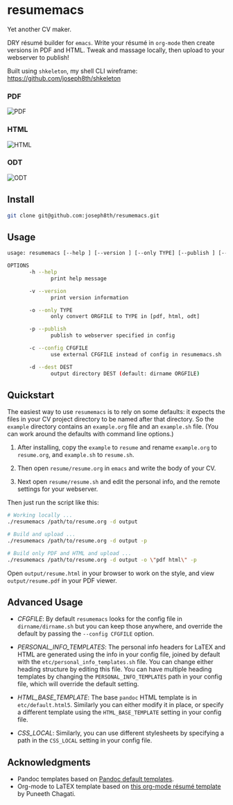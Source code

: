 # resumemacs

Yet another CV maker.

DRY résumé builder for `emacs`. Write your résumé in `org-mode` then create versions in PDF and HTML. Tweak and massage locally, then upload to your webserver to publish!

Built using `shkeleton`, my shell CLI wireframe: https://github.com/joseph8th/shkeleton

### PDF
![PDF](http://joseph8th.com/static/images/resumemacs-pdf.png)

### HTML
![HTML](http://joseph8th.com/static/images/resumemacs-html.png)

### ODT
![ODT](http://joseph8th.com/static/images/resumemacs-odt.png)

## Install

```bash
git clone git@github.com:joseph8th/resumemacs.git
```

## Usage

```bash
usage: resumemacs [--help ] [--version ] [--only TYPE] [--publish ] [--config CFGFILE] [--dest DEST] ORGFILE

OPTIONS
       -h --help
              print help message

       -v --version
              print version information

       -o --only TYPE
              only convert ORGFILE to TYPE in [pdf, html, odt]

       -p --publish
              publish to webserver specified in config

       -c --config CFGFILE
              use external CFGFILE instead of config in resumemacs.sh

       -d --dest DEST
              output directory DEST (default: dirname ORGFILE)
```

## Quickstart

The easiest way to use `resumemacs` is to rely on some defaults: it expects the files in your CV project directory to be named after that directory. So the `example` directory contains an `example.org` file and an `example.sh` file. (You can work around the defaults with command line options.)

1. After installing, copy the `example` to `resume` and rename `example.org` to `resume.org`, and `example.sh` to `resume.sh`.

2. Then open `resume/resume.org` in `emacs` and write the body of your CV.

3. Next open `resume/resume.sh` and edit the personal info, and the remote settings for your webserver.

Then just run the script like this:

```bash
# Working locally ...
./resumemacs /path/to/resume.org -d output

# Build and upload ...
./resumemacs /path/to/resume.org -d output -p

# Build only PDF and HTML and upload ...
./resumemacs /path/to/resume.org -d output -o \"pdf html\" -p
```

Open `output/resume.html` in your browser to work on the style, and view `output/resume.pdf` in your PDF viewer.

## Advanced Usage

* *CFGFILE*: By default `resumemacs` looks for the config file in `dirname/dirname.sh` but you can keep those anywhere, and override the default by passing the `--config CFGFILE` option.

* *PERSONAL_INFO_TEMPLATES*: The personal info headers for LaTEX and HTML are generated using the info in your config file, joined by default with the `etc/personal_info_templates.sh` file. You can change either heading structure by editing this file. You can have multiple heading templates by changing the `PERSONAL_INFO_TEMPLATES` path in your config file, which will override the default setting.

* *HTML_BASE_TEMPLATE*: The base `pandoc` HTML template is in `etc/default.html5`. Similarly you can either modify it in place, or specify a different template using the `HTML_BASE_TEMPLATE` setting in your config file.

* *CSS_LOCAL*: Similarly, you can use different stylesheets by specifying a path in the `CSS_LOCAL` setting in your config file.

## Acknowledgments

* Pandoc templates based on [Pandoc default templates](https://github.com/jgm/pandoc-templates).
* Org-mode to LaTEX template based on [this org-mode résumé template](https://github.com/punchagan/resume) by Puneeth Chagati.
